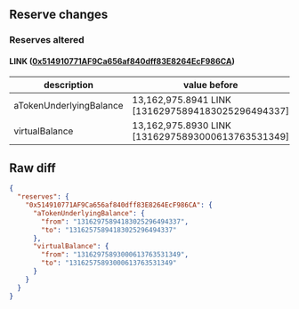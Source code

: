 ## Reserve changes

### Reserves altered

#### LINK ([0x514910771AF9Ca656af840dff83E8264EcF986CA](https://etherscan.io/address/0x514910771AF9Ca656af840dff83E8264EcF986CA))

| description | value before | value after |
| --- | --- | --- |
| aTokenUnderlyingBalance | 13,162,975.8941 LINK [13162975894183025296494337] | 13,162,575.8941 LINK [13162575894183025296494337] |
| virtualBalance | 13,162,975.8930 LINK [13162975893000613763531349] | 13,162,575.8930 LINK [13162575893000613763531349] |


## Raw diff

```json
{
  "reserves": {
    "0x514910771AF9Ca656af840dff83E8264EcF986CA": {
      "aTokenUnderlyingBalance": {
        "from": "13162975894183025296494337",
        "to": "13162575894183025296494337"
      },
      "virtualBalance": {
        "from": "13162975893000613763531349",
        "to": "13162575893000613763531349"
      }
    }
  }
}
```